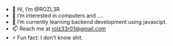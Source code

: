 - 👋 Hi, I’m @ROZL3R
- 👀 I’m interested in computers and ....
- 🌱 I’m currently learning backend development using javascipt.
- 📫 Reach me at rolz33r01@gmail.com 
- ⚡ Fun fact: I don't know shit.


